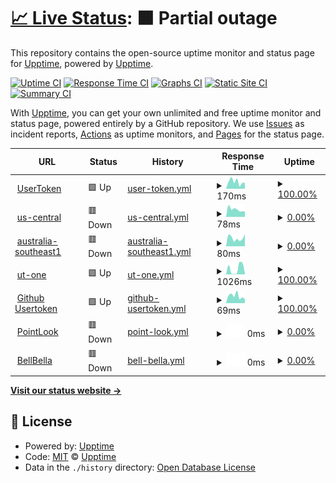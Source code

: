 # [📈 Live Status](https://usertoken.github.io): <!--live status--> **🟧 Partial outage**

This repository contains the open-source uptime monitor and status page for [Upptime](https://upptime.js.org), powered by [Upptime](https://github.com/upptime/upptime).

[![Uptime CI](https://github.com/usertoken/upptime/workflows/Uptime%20CI/badge.svg)](https://github.com/usertoken/upptime/actions?query=workflow%3A%22Uptime+CI%22)
[![Response Time CI](https://github.com/usertoken/upptime/workflows/Response%20Time%20CI/badge.svg)](https://github.com/usertoken/upptime/actions?query=workflow%3A%22Response+Time+CI%22)
[![Graphs CI](https://github.com/usertoken/upptime/workflows/Graphs%20CI/badge.svg)](https://github.com/usertoken/upptime/actions?query=workflow%3A%22Graphs+CI%22)
[![Static Site CI](https://github.com/usertoken/upptime/workflows/Static%20Site%20CI/badge.svg)](https://github.com/usertoken/upptime/actions?query=workflow%3A%22Static+Site+CI%22)
[![Summary CI](https://github.com/usertoken/upptime/workflows/Summary%20CI/badge.svg)](https://github.com/usertoken/upptime/actions?query=workflow%3A%22Summary+CI%22)

With [Upptime](https://upptime.js.org), you can get your own unlimited and free uptime monitor and status page, powered entirely by a GitHub repository. We use [Issues](https://github.com/upptime/upptime/issues) as incident reports, [Actions](https://github.com/usertoken/upptime/actions) as uptime monitors, and [Pages](https://usertoken.github.io) for the status page.

<!--start: status pages-->
<!-- This summary is generated by Upptime (https://github.com/upptime/upptime) -->
<!-- Do not edit this manually, your changes will be overwritten -->
<!-- prettier-ignore -->
| URL | Status | History | Response Time | Uptime |
| --- | ------ | ------- | ------------- | ------ |
| <img alt="" src="https://icons.duckduckgo.com/ip3/www.usertoken.com.ico" height="13"> [UserToken](https://www.usertoken.com) | 🟩 Up | [user-token.yml](https://github.com/usertoken/uptime/commits/HEAD/history/user-token.yml) | <details><summary><img alt="Response time graph" src="./graphs/user-token/response-time-week.png" height="20"> 170ms</summary><br><a href="https://usertoken.github.io/history/user-token"><img alt="Response time 188" src="https://img.shields.io/endpoint?url=https%3A%2F%2Fraw.githubusercontent.com%2Fusertoken%2Fuptime%2FHEAD%2Fapi%2Fuser-token%2Fresponse-time.json"></a><br><a href="https://usertoken.github.io/history/user-token"><img alt="24-hour response time 59" src="https://img.shields.io/endpoint?url=https%3A%2F%2Fraw.githubusercontent.com%2Fusertoken%2Fuptime%2FHEAD%2Fapi%2Fuser-token%2Fresponse-time-day.json"></a><br><a href="https://usertoken.github.io/history/user-token"><img alt="7-day response time 170" src="https://img.shields.io/endpoint?url=https%3A%2F%2Fraw.githubusercontent.com%2Fusertoken%2Fuptime%2FHEAD%2Fapi%2Fuser-token%2Fresponse-time-week.json"></a><br><a href="https://usertoken.github.io/history/user-token"><img alt="30-day response time 184" src="https://img.shields.io/endpoint?url=https%3A%2F%2Fraw.githubusercontent.com%2Fusertoken%2Fuptime%2FHEAD%2Fapi%2Fuser-token%2Fresponse-time-month.json"></a><br><a href="https://usertoken.github.io/history/user-token"><img alt="1-year response time 188" src="https://img.shields.io/endpoint?url=https%3A%2F%2Fraw.githubusercontent.com%2Fusertoken%2Fuptime%2FHEAD%2Fapi%2Fuser-token%2Fresponse-time-year.json"></a></details> | <details><summary><a href="https://usertoken.github.io/history/user-token">100.00%</a></summary><a href="https://usertoken.github.io/history/user-token"><img alt="All-time uptime 33.11%" src="https://img.shields.io/endpoint?url=https%3A%2F%2Fraw.githubusercontent.com%2Fusertoken%2Fuptime%2FHEAD%2Fapi%2Fuser-token%2Fuptime.json"></a><br><a href="https://usertoken.github.io/history/user-token"><img alt="24-hour uptime 100.00%" src="https://img.shields.io/endpoint?url=https%3A%2F%2Fraw.githubusercontent.com%2Fusertoken%2Fuptime%2FHEAD%2Fapi%2Fuser-token%2Fuptime-day.json"></a><br><a href="https://usertoken.github.io/history/user-token"><img alt="7-day uptime 100.00%" src="https://img.shields.io/endpoint?url=https%3A%2F%2Fraw.githubusercontent.com%2Fusertoken%2Fuptime%2FHEAD%2Fapi%2Fuser-token%2Fuptime-week.json"></a><br><a href="https://usertoken.github.io/history/user-token"><img alt="30-day uptime 100.00%" src="https://img.shields.io/endpoint?url=https%3A%2F%2Fraw.githubusercontent.com%2Fusertoken%2Fuptime%2FHEAD%2Fapi%2Fuser-token%2Fuptime-month.json"></a><br><a href="https://usertoken.github.io/history/user-token"><img alt="1-year uptime 59.28%" src="https://img.shields.io/endpoint?url=https%3A%2F%2Fraw.githubusercontent.com%2Fusertoken%2Fuptime%2FHEAD%2Fapi%2Fuser-token%2Fuptime-year.json"></a></details>
| <img alt="" src="https://icons.duckduckgo.com/ip3/seed11.usertoken.com.ico" height="13"> [us-central](https://seed11.usertoken.com/) | 🟥 Down | [us-central.yml](https://github.com/usertoken/uptime/commits/HEAD/history/us-central.yml) | <details><summary><img alt="Response time graph" src="./graphs/us-central/response-time-week.png" height="20"> 78ms</summary><br><a href="https://usertoken.github.io/history/us-central"><img alt="Response time 98" src="https://img.shields.io/endpoint?url=https%3A%2F%2Fraw.githubusercontent.com%2Fusertoken%2Fuptime%2FHEAD%2Fapi%2Fus-central%2Fresponse-time.json"></a><br><a href="https://usertoken.github.io/history/us-central"><img alt="24-hour response time 109" src="https://img.shields.io/endpoint?url=https%3A%2F%2Fraw.githubusercontent.com%2Fusertoken%2Fuptime%2FHEAD%2Fapi%2Fus-central%2Fresponse-time-day.json"></a><br><a href="https://usertoken.github.io/history/us-central"><img alt="7-day response time 78" src="https://img.shields.io/endpoint?url=https%3A%2F%2Fraw.githubusercontent.com%2Fusertoken%2Fuptime%2FHEAD%2Fapi%2Fus-central%2Fresponse-time-week.json"></a><br><a href="https://usertoken.github.io/history/us-central"><img alt="30-day response time 100" src="https://img.shields.io/endpoint?url=https%3A%2F%2Fraw.githubusercontent.com%2Fusertoken%2Fuptime%2FHEAD%2Fapi%2Fus-central%2Fresponse-time-month.json"></a><br><a href="https://usertoken.github.io/history/us-central"><img alt="1-year response time 97" src="https://img.shields.io/endpoint?url=https%3A%2F%2Fraw.githubusercontent.com%2Fusertoken%2Fuptime%2FHEAD%2Fapi%2Fus-central%2Fresponse-time-year.json"></a></details> | <details><summary><a href="https://usertoken.github.io/history/us-central">0.00%</a></summary><a href="https://usertoken.github.io/history/us-central"><img alt="All-time uptime 10.95%" src="https://img.shields.io/endpoint?url=https%3A%2F%2Fraw.githubusercontent.com%2Fusertoken%2Fuptime%2FHEAD%2Fapi%2Fus-central%2Fuptime.json"></a><br><a href="https://usertoken.github.io/history/us-central"><img alt="24-hour uptime 0.00%" src="https://img.shields.io/endpoint?url=https%3A%2F%2Fraw.githubusercontent.com%2Fusertoken%2Fuptime%2FHEAD%2Fapi%2Fus-central%2Fuptime-day.json"></a><br><a href="https://usertoken.github.io/history/us-central"><img alt="7-day uptime 0.00%" src="https://img.shields.io/endpoint?url=https%3A%2F%2Fraw.githubusercontent.com%2Fusertoken%2Fuptime%2FHEAD%2Fapi%2Fus-central%2Fuptime-week.json"></a><br><a href="https://usertoken.github.io/history/us-central"><img alt="30-day uptime 0.00%" src="https://img.shields.io/endpoint?url=https%3A%2F%2Fraw.githubusercontent.com%2Fusertoken%2Fuptime%2FHEAD%2Fapi%2Fus-central%2Fuptime-month.json"></a><br><a href="https://usertoken.github.io/history/us-central"><img alt="1-year uptime 0.00%" src="https://img.shields.io/endpoint?url=https%3A%2F%2Fraw.githubusercontent.com%2Fusertoken%2Fuptime%2FHEAD%2Fapi%2Fus-central%2Fuptime-year.json"></a></details>
| <img alt="" src="https://icons.duckduckgo.com/ip3/seed10.usertoken.com.ico" height="13"> [australia-southeast1](https://seed10.usertoken.com/) | 🟥 Down | [australia-southeast1.yml](https://github.com/usertoken/uptime/commits/HEAD/history/australia-southeast1.yml) | <details><summary><img alt="Response time graph" src="./graphs/australia-southeast1/response-time-week.png" height="20"> 80ms</summary><br><a href="https://usertoken.github.io/history/australia-southeast1"><img alt="Response time 95" src="https://img.shields.io/endpoint?url=https%3A%2F%2Fraw.githubusercontent.com%2Fusertoken%2Fuptime%2FHEAD%2Fapi%2Faustralia-southeast1%2Fresponse-time.json"></a><br><a href="https://usertoken.github.io/history/australia-southeast1"><img alt="24-hour response time 55" src="https://img.shields.io/endpoint?url=https%3A%2F%2Fraw.githubusercontent.com%2Fusertoken%2Fuptime%2FHEAD%2Fapi%2Faustralia-southeast1%2Fresponse-time-day.json"></a><br><a href="https://usertoken.github.io/history/australia-southeast1"><img alt="7-day response time 80" src="https://img.shields.io/endpoint?url=https%3A%2F%2Fraw.githubusercontent.com%2Fusertoken%2Fuptime%2FHEAD%2Fapi%2Faustralia-southeast1%2Fresponse-time-week.json"></a><br><a href="https://usertoken.github.io/history/australia-southeast1"><img alt="30-day response time 103" src="https://img.shields.io/endpoint?url=https%3A%2F%2Fraw.githubusercontent.com%2Fusertoken%2Fuptime%2FHEAD%2Fapi%2Faustralia-southeast1%2Fresponse-time-month.json"></a><br><a href="https://usertoken.github.io/history/australia-southeast1"><img alt="1-year response time 93" src="https://img.shields.io/endpoint?url=https%3A%2F%2Fraw.githubusercontent.com%2Fusertoken%2Fuptime%2FHEAD%2Fapi%2Faustralia-southeast1%2Fresponse-time-year.json"></a></details> | <details><summary><a href="https://usertoken.github.io/history/australia-southeast1">0.00%</a></summary><a href="https://usertoken.github.io/history/australia-southeast1"><img alt="All-time uptime 9.08%" src="https://img.shields.io/endpoint?url=https%3A%2F%2Fraw.githubusercontent.com%2Fusertoken%2Fuptime%2FHEAD%2Fapi%2Faustralia-southeast1%2Fuptime.json"></a><br><a href="https://usertoken.github.io/history/australia-southeast1"><img alt="24-hour uptime 0.00%" src="https://img.shields.io/endpoint?url=https%3A%2F%2Fraw.githubusercontent.com%2Fusertoken%2Fuptime%2FHEAD%2Fapi%2Faustralia-southeast1%2Fuptime-day.json"></a><br><a href="https://usertoken.github.io/history/australia-southeast1"><img alt="7-day uptime 0.00%" src="https://img.shields.io/endpoint?url=https%3A%2F%2Fraw.githubusercontent.com%2Fusertoken%2Fuptime%2FHEAD%2Fapi%2Faustralia-southeast1%2Fuptime-week.json"></a><br><a href="https://usertoken.github.io/history/australia-southeast1"><img alt="30-day uptime 0.00%" src="https://img.shields.io/endpoint?url=https%3A%2F%2Fraw.githubusercontent.com%2Fusertoken%2Fuptime%2FHEAD%2Fapi%2Faustralia-southeast1%2Fuptime-month.json"></a><br><a href="https://usertoken.github.io/history/australia-southeast1"><img alt="1-year uptime 0.00%" src="https://img.shields.io/endpoint?url=https%3A%2F%2Fraw.githubusercontent.com%2Fusertoken%2Fuptime%2FHEAD%2Fapi%2Faustralia-southeast1%2Fuptime-year.json"></a></details>
| <img alt="" src="https://icons.duckduckgo.com/ip3/ut-one.uc.r.appspot.com.ico" height="13"> [ut-one](https://ut-one.uc.r.appspot.com) | 🟩 Up | [ut-one.yml](https://github.com/usertoken/uptime/commits/HEAD/history/ut-one.yml) | <details><summary><img alt="Response time graph" src="./graphs/ut-one/response-time-week.png" height="20"> 1026ms</summary><br><a href="https://usertoken.github.io/history/ut-one"><img alt="Response time 873" src="https://img.shields.io/endpoint?url=https%3A%2F%2Fraw.githubusercontent.com%2Fusertoken%2Fuptime%2FHEAD%2Fapi%2Fut-one%2Fresponse-time.json"></a><br><a href="https://usertoken.github.io/history/ut-one"><img alt="24-hour response time 61" src="https://img.shields.io/endpoint?url=https%3A%2F%2Fraw.githubusercontent.com%2Fusertoken%2Fuptime%2FHEAD%2Fapi%2Fut-one%2Fresponse-time-day.json"></a><br><a href="https://usertoken.github.io/history/ut-one"><img alt="7-day response time 1026" src="https://img.shields.io/endpoint?url=https%3A%2F%2Fraw.githubusercontent.com%2Fusertoken%2Fuptime%2FHEAD%2Fapi%2Fut-one%2Fresponse-time-week.json"></a><br><a href="https://usertoken.github.io/history/ut-one"><img alt="30-day response time 1066" src="https://img.shields.io/endpoint?url=https%3A%2F%2Fraw.githubusercontent.com%2Fusertoken%2Fuptime%2FHEAD%2Fapi%2Fut-one%2Fresponse-time-month.json"></a><br><a href="https://usertoken.github.io/history/ut-one"><img alt="1-year response time 854" src="https://img.shields.io/endpoint?url=https%3A%2F%2Fraw.githubusercontent.com%2Fusertoken%2Fuptime%2FHEAD%2Fapi%2Fut-one%2Fresponse-time-year.json"></a></details> | <details><summary><a href="https://usertoken.github.io/history/ut-one">100.00%</a></summary><a href="https://usertoken.github.io/history/ut-one"><img alt="All-time uptime 99.98%" src="https://img.shields.io/endpoint?url=https%3A%2F%2Fraw.githubusercontent.com%2Fusertoken%2Fuptime%2FHEAD%2Fapi%2Fut-one%2Fuptime.json"></a><br><a href="https://usertoken.github.io/history/ut-one"><img alt="24-hour uptime 100.00%" src="https://img.shields.io/endpoint?url=https%3A%2F%2Fraw.githubusercontent.com%2Fusertoken%2Fuptime%2FHEAD%2Fapi%2Fut-one%2Fuptime-day.json"></a><br><a href="https://usertoken.github.io/history/ut-one"><img alt="7-day uptime 100.00%" src="https://img.shields.io/endpoint?url=https%3A%2F%2Fraw.githubusercontent.com%2Fusertoken%2Fuptime%2FHEAD%2Fapi%2Fut-one%2Fuptime-week.json"></a><br><a href="https://usertoken.github.io/history/ut-one"><img alt="30-day uptime 99.90%" src="https://img.shields.io/endpoint?url=https%3A%2F%2Fraw.githubusercontent.com%2Fusertoken%2Fuptime%2FHEAD%2Fapi%2Fut-one%2Fuptime-month.json"></a><br><a href="https://usertoken.github.io/history/ut-one"><img alt="1-year uptime 99.99%" src="https://img.shields.io/endpoint?url=https%3A%2F%2Fraw.githubusercontent.com%2Fusertoken%2Fuptime%2FHEAD%2Fapi%2Fut-one%2Fuptime-year.json"></a></details>
| <img alt="" src="https://icons.duckduckgo.com/ip3/usertoken.github.io.ico" height="13"> [Github Usertoken](https://usertoken.github.io) | 🟩 Up | [github-usertoken.yml](https://github.com/usertoken/uptime/commits/HEAD/history/github-usertoken.yml) | <details><summary><img alt="Response time graph" src="./graphs/github-usertoken/response-time-week.png" height="20"> 69ms</summary><br><a href="https://usertoken.github.io/history/github-usertoken"><img alt="Response time 105" src="https://img.shields.io/endpoint?url=https%3A%2F%2Fraw.githubusercontent.com%2Fusertoken%2Fuptime%2FHEAD%2Fapi%2Fgithub-usertoken%2Fresponse-time.json"></a><br><a href="https://usertoken.github.io/history/github-usertoken"><img alt="24-hour response time 29" src="https://img.shields.io/endpoint?url=https%3A%2F%2Fraw.githubusercontent.com%2Fusertoken%2Fuptime%2FHEAD%2Fapi%2Fgithub-usertoken%2Fresponse-time-day.json"></a><br><a href="https://usertoken.github.io/history/github-usertoken"><img alt="7-day response time 69" src="https://img.shields.io/endpoint?url=https%3A%2F%2Fraw.githubusercontent.com%2Fusertoken%2Fuptime%2FHEAD%2Fapi%2Fgithub-usertoken%2Fresponse-time-week.json"></a><br><a href="https://usertoken.github.io/history/github-usertoken"><img alt="30-day response time 82" src="https://img.shields.io/endpoint?url=https%3A%2F%2Fraw.githubusercontent.com%2Fusertoken%2Fuptime%2FHEAD%2Fapi%2Fgithub-usertoken%2Fresponse-time-month.json"></a><br><a href="https://usertoken.github.io/history/github-usertoken"><img alt="1-year response time 99" src="https://img.shields.io/endpoint?url=https%3A%2F%2Fraw.githubusercontent.com%2Fusertoken%2Fuptime%2FHEAD%2Fapi%2Fgithub-usertoken%2Fresponse-time-year.json"></a></details> | <details><summary><a href="https://usertoken.github.io/history/github-usertoken">100.00%</a></summary><a href="https://usertoken.github.io/history/github-usertoken"><img alt="All-time uptime 100.00%" src="https://img.shields.io/endpoint?url=https%3A%2F%2Fraw.githubusercontent.com%2Fusertoken%2Fuptime%2FHEAD%2Fapi%2Fgithub-usertoken%2Fuptime.json"></a><br><a href="https://usertoken.github.io/history/github-usertoken"><img alt="24-hour uptime 100.00%" src="https://img.shields.io/endpoint?url=https%3A%2F%2Fraw.githubusercontent.com%2Fusertoken%2Fuptime%2FHEAD%2Fapi%2Fgithub-usertoken%2Fuptime-day.json"></a><br><a href="https://usertoken.github.io/history/github-usertoken"><img alt="7-day uptime 100.00%" src="https://img.shields.io/endpoint?url=https%3A%2F%2Fraw.githubusercontent.com%2Fusertoken%2Fuptime%2FHEAD%2Fapi%2Fgithub-usertoken%2Fuptime-week.json"></a><br><a href="https://usertoken.github.io/history/github-usertoken"><img alt="30-day uptime 100.00%" src="https://img.shields.io/endpoint?url=https%3A%2F%2Fraw.githubusercontent.com%2Fusertoken%2Fuptime%2FHEAD%2Fapi%2Fgithub-usertoken%2Fuptime-month.json"></a><br><a href="https://usertoken.github.io/history/github-usertoken"><img alt="1-year uptime 100.00%" src="https://img.shields.io/endpoint?url=https%3A%2F%2Fraw.githubusercontent.com%2Fusertoken%2Fuptime%2FHEAD%2Fapi%2Fgithub-usertoken%2Fuptime-year.json"></a></details>
| <img alt="" src="https://icons.duckduckgo.com/ip3/www.pointlook.com.ico" height="13"> [PointLook](https://www.pointlook.com) | 🟥 Down | [point-look.yml](https://github.com/usertoken/uptime/commits/HEAD/history/point-look.yml) | <details><summary><img alt="Response time graph" src="./graphs/point-look/response-time-week.png" height="20"> 0ms</summary><br><a href="https://usertoken.github.io/history/point-look"><img alt="Response time 0" src="https://img.shields.io/endpoint?url=https%3A%2F%2Fraw.githubusercontent.com%2Fusertoken%2Fuptime%2FHEAD%2Fapi%2Fpoint-look%2Fresponse-time.json"></a><br><a href="https://usertoken.github.io/history/point-look"><img alt="24-hour response time 0" src="https://img.shields.io/endpoint?url=https%3A%2F%2Fraw.githubusercontent.com%2Fusertoken%2Fuptime%2FHEAD%2Fapi%2Fpoint-look%2Fresponse-time-day.json"></a><br><a href="https://usertoken.github.io/history/point-look"><img alt="7-day response time 0" src="https://img.shields.io/endpoint?url=https%3A%2F%2Fraw.githubusercontent.com%2Fusertoken%2Fuptime%2FHEAD%2Fapi%2Fpoint-look%2Fresponse-time-week.json"></a><br><a href="https://usertoken.github.io/history/point-look"><img alt="30-day response time 0" src="https://img.shields.io/endpoint?url=https%3A%2F%2Fraw.githubusercontent.com%2Fusertoken%2Fuptime%2FHEAD%2Fapi%2Fpoint-look%2Fresponse-time-month.json"></a><br><a href="https://usertoken.github.io/history/point-look"><img alt="1-year response time 0" src="https://img.shields.io/endpoint?url=https%3A%2F%2Fraw.githubusercontent.com%2Fusertoken%2Fuptime%2FHEAD%2Fapi%2Fpoint-look%2Fresponse-time-year.json"></a></details> | <details><summary><a href="https://usertoken.github.io/history/point-look">0.00%</a></summary><a href="https://usertoken.github.io/history/point-look"><img alt="All-time uptime 19.49%" src="https://img.shields.io/endpoint?url=https%3A%2F%2Fraw.githubusercontent.com%2Fusertoken%2Fuptime%2FHEAD%2Fapi%2Fpoint-look%2Fuptime.json"></a><br><a href="https://usertoken.github.io/history/point-look"><img alt="24-hour uptime 0.00%" src="https://img.shields.io/endpoint?url=https%3A%2F%2Fraw.githubusercontent.com%2Fusertoken%2Fuptime%2FHEAD%2Fapi%2Fpoint-look%2Fuptime-day.json"></a><br><a href="https://usertoken.github.io/history/point-look"><img alt="7-day uptime 0.00%" src="https://img.shields.io/endpoint?url=https%3A%2F%2Fraw.githubusercontent.com%2Fusertoken%2Fuptime%2FHEAD%2Fapi%2Fpoint-look%2Fuptime-week.json"></a><br><a href="https://usertoken.github.io/history/point-look"><img alt="30-day uptime 0.00%" src="https://img.shields.io/endpoint?url=https%3A%2F%2Fraw.githubusercontent.com%2Fusertoken%2Fuptime%2FHEAD%2Fapi%2Fpoint-look%2Fuptime-month.json"></a><br><a href="https://usertoken.github.io/history/point-look"><img alt="1-year uptime 0.00%" src="https://img.shields.io/endpoint?url=https%3A%2F%2Fraw.githubusercontent.com%2Fusertoken%2Fuptime%2FHEAD%2Fapi%2Fpoint-look%2Fuptime-year.json"></a></details>
| <img alt="" src="https://icons.duckduckgo.com/ip3/www.bellbella.com.ico" height="13"> [BellBella](https://www.bellbella.com) | 🟥 Down | [bell-bella.yml](https://github.com/usertoken/uptime/commits/HEAD/history/bell-bella.yml) | <details><summary><img alt="Response time graph" src="./graphs/bell-bella/response-time-week.png" height="20"> 0ms</summary><br><a href="https://usertoken.github.io/history/bell-bella"><img alt="Response time 0" src="https://img.shields.io/endpoint?url=https%3A%2F%2Fraw.githubusercontent.com%2Fusertoken%2Fuptime%2FHEAD%2Fapi%2Fbell-bella%2Fresponse-time.json"></a><br><a href="https://usertoken.github.io/history/bell-bella"><img alt="24-hour response time 0" src="https://img.shields.io/endpoint?url=https%3A%2F%2Fraw.githubusercontent.com%2Fusertoken%2Fuptime%2FHEAD%2Fapi%2Fbell-bella%2Fresponse-time-day.json"></a><br><a href="https://usertoken.github.io/history/bell-bella"><img alt="7-day response time 0" src="https://img.shields.io/endpoint?url=https%3A%2F%2Fraw.githubusercontent.com%2Fusertoken%2Fuptime%2FHEAD%2Fapi%2Fbell-bella%2Fresponse-time-week.json"></a><br><a href="https://usertoken.github.io/history/bell-bella"><img alt="30-day response time 0" src="https://img.shields.io/endpoint?url=https%3A%2F%2Fraw.githubusercontent.com%2Fusertoken%2Fuptime%2FHEAD%2Fapi%2Fbell-bella%2Fresponse-time-month.json"></a><br><a href="https://usertoken.github.io/history/bell-bella"><img alt="1-year response time 0" src="https://img.shields.io/endpoint?url=https%3A%2F%2Fraw.githubusercontent.com%2Fusertoken%2Fuptime%2FHEAD%2Fapi%2Fbell-bella%2Fresponse-time-year.json"></a></details> | <details><summary><a href="https://usertoken.github.io/history/bell-bella">0.00%</a></summary><a href="https://usertoken.github.io/history/bell-bella"><img alt="All-time uptime 18.16%" src="https://img.shields.io/endpoint?url=https%3A%2F%2Fraw.githubusercontent.com%2Fusertoken%2Fuptime%2FHEAD%2Fapi%2Fbell-bella%2Fuptime.json"></a><br><a href="https://usertoken.github.io/history/bell-bella"><img alt="24-hour uptime 0.00%" src="https://img.shields.io/endpoint?url=https%3A%2F%2Fraw.githubusercontent.com%2Fusertoken%2Fuptime%2FHEAD%2Fapi%2Fbell-bella%2Fuptime-day.json"></a><br><a href="https://usertoken.github.io/history/bell-bella"><img alt="7-day uptime 0.00%" src="https://img.shields.io/endpoint?url=https%3A%2F%2Fraw.githubusercontent.com%2Fusertoken%2Fuptime%2FHEAD%2Fapi%2Fbell-bella%2Fuptime-week.json"></a><br><a href="https://usertoken.github.io/history/bell-bella"><img alt="30-day uptime 0.00%" src="https://img.shields.io/endpoint?url=https%3A%2F%2Fraw.githubusercontent.com%2Fusertoken%2Fuptime%2FHEAD%2Fapi%2Fbell-bella%2Fuptime-month.json"></a><br><a href="https://usertoken.github.io/history/bell-bella"><img alt="1-year uptime 0.00%" src="https://img.shields.io/endpoint?url=https%3A%2F%2Fraw.githubusercontent.com%2Fusertoken%2Fuptime%2FHEAD%2Fapi%2Fbell-bella%2Fuptime-year.json"></a></details>

<!--end: status pages-->

[**Visit our status website →**](https://usertoken.github.io)

## 📄 License

- Powered by: [Upptime](https://github.com/upptime/upptime)
- Code: [MIT](./LICENSE) © [Upptime](https://upptime.js.org)
- Data in the `./history` directory: [Open Database License](https://opendatacommons.org/licenses/odbl/1-0/)
